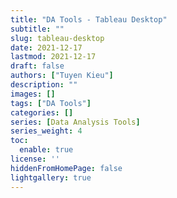 ```yaml
---
title: "DA Tools - Tableau Desktop"
subtitle: ""
slug: tableau-desktop
date: 2021-12-17
lastmod: 2021-12-17
draft: false
authors: ["Tuyen Kieu"]
description: ""
images: []
tags: ["DA Tools"]
categories: []
series: [Data Analysis Tools]
series_weight: 4
toc:
  enable: true
license: ''  
hiddenFromHomePage: false
lightgallery: true
---
```


<!--more-->
